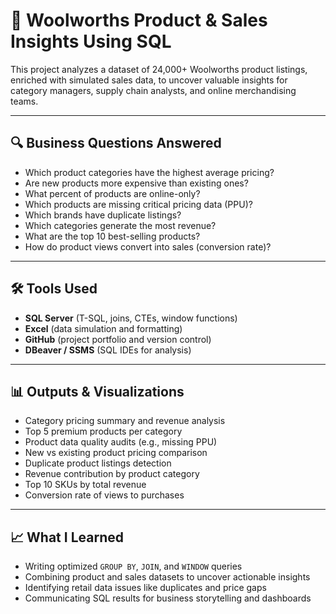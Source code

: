 # 🛒 Woolworths Product & Sales Insights Using SQL

This project analyzes a dataset of 24,000+ Woolworths product listings, enriched with simulated sales data, to uncover valuable insights for category managers, supply chain analysts, and online merchandising teams.

---

## 🔍 Business Questions Answered

- Which product categories have the highest average pricing?
- Are new products more expensive than existing ones?
- What percent of products are online-only?
- Which products are missing critical pricing data (PPU)?
- Which brands have duplicate listings?
- Which categories generate the most revenue?
- What are the top 10 best-selling products?
- How do product views convert into sales (conversion rate)?

---

## 🛠️ Tools Used

- **SQL Server** (T-SQL, joins, CTEs, window functions)
- **Excel** (data simulation and formatting)
- **GitHub** (project portfolio and version control)
- **DBeaver / SSMS** (SQL IDEs for analysis)

---

## 📊 Outputs & Visualizations

- Category pricing summary and revenue analysis
- Top 5 premium products per category
- Product data quality audits (e.g., missing PPU)
- New vs existing product pricing comparison
- Duplicate product listings detection
- Revenue contribution by product category
- Top 10 SKUs by total revenue
- Conversion rate of views to purchases

---

## 📈 What I Learned

- Writing optimized `GROUP BY`, `JOIN`, and `WINDOW` queries
- Combining product and sales datasets to uncover actionable insights
- Identifying retail data issues like duplicates and price gaps
- Communicating SQL results for business storytelling and dashboards
